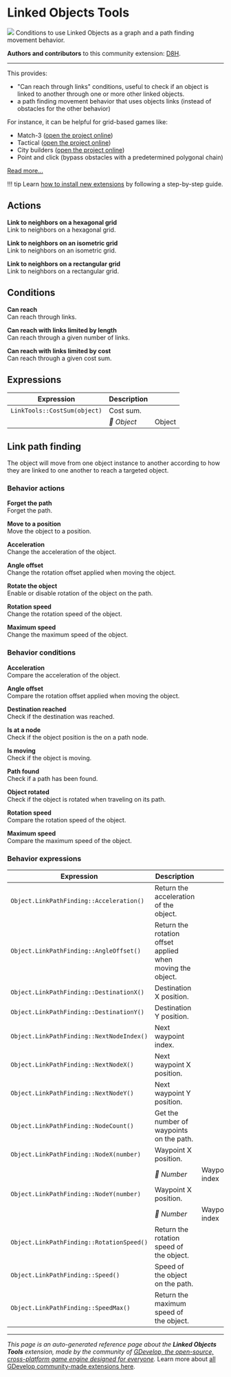 # Linked Objects Tools

<img src="https://resources.gdevelop-app.com/assets/Icons/graph-outline.svg" class="extension-icon"></img>
Conditions to use Linked Objects as a graph and a path finding movement behavior.

**Authors and contributors** to this community extension: [D8H](https://gd.games/D8H).

---

This provides:

* "Can reach through links" conditions, useful to check if an object is linked to another through one or more other linked objects.
* a path finding movement behavior that uses objects links (instead of obstacles for the other behavior)

For instance, it can be helpful for grid-based games like:

* Match-3 ([open the project online](https://editor.gdevelop.io/?project=example://bim-bam))
* Tactical ([open the project online](https://editor.gdevelop.io/?project=example://tactical-game-grid-movement))
* City builders ([open the project online](https://editor.gdevelop.io/?project=example://city-builder))
* Point and click (bypass obstacles with a predetermined polygonal chain)

[Read more...](/gdevelop5/all-features/extensions/linked-objects-tools)

!!! tip
    Learn [how to install new extensions](/gdevelop5/extensions/search) by following a step-by-step guide.

## Actions

**Link to neighbors on a hexagonal grid**  
Link to neighbors on a hexagonal grid.

**Link to neighbors on an isometric grid**  
Link to neighbors on an isometric grid.

**Link to neighbors on a rectangular grid**  
Link to neighbors on a rectangular grid.

## Conditions

**Can reach**  
Can reach through links.

**Can reach with links limited by length**  
Can reach through a given number of links.

**Can reach with links limited by cost**  
Can reach through a given cost sum.

## Expressions

| Expression | Description |  |
|-----|-----|-----|
| `LinkTools::CostSum(object)` | Cost sum. ||
| | _👾 Object_ | Object |

## Link path finding 

The object will move from one object instance to another according to how they are linked to one another to reach a targeted object. 

### Behavior actions

**Forget the path**  
Forget the path.

**Move to a position**  
Move the object to a position.

**Acceleration**  
Change the acceleration of the object.

**Angle offset**  
Change the rotation offset applied when moving the object.

**Rotate the object**  
Enable or disable rotation of the object on the path.

**Rotation speed**  
Change the rotation speed of the object.

**Maximum speed**  
Change the maximum speed of the object.

### Behavior conditions

**Acceleration**  
Compare the acceleration of the object.

**Angle offset**  
Compare the rotation offset applied when moving the object.

**Destination reached**  
Check if the destination was reached.

**Is at a node**  
Check if the object position is the on a path node.

**Is moving**  
Check if the object is moving.

**Path found**  
Check if a path has been found.

**Object rotated**  
Check if the object is rotated when traveling on its path.

**Rotation speed**  
Compare the rotation speed of the object.

**Maximum speed**  
Compare the maximum speed of the object.

### Behavior expressions

| Expression | Description |  |
|-----|-----|-----|
| `Object.LinkPathFinding::Acceleration()` | Return the acceleration of the object. ||
| `Object.LinkPathFinding::AngleOffset()` | Return the rotation offset applied when moving the object. ||
| `Object.LinkPathFinding::DestinationX()` | Destination X position. ||
| `Object.LinkPathFinding::DestinationY()` | Destination Y position. ||
| `Object.LinkPathFinding::NextNodeIndex()` | Next waypoint index. ||
| `Object.LinkPathFinding::NextNodeX()` | Next waypoint X position. ||
| `Object.LinkPathFinding::NextNodeY()` | Next waypoint Y position. ||
| `Object.LinkPathFinding::NodeCount()` | Get the number of waypoints on the path. ||
| `Object.LinkPathFinding::NodeX(number)` | Waypoint X position. ||
| | _🔢 Number_ | Waypoint index |
| `Object.LinkPathFinding::NodeY(number)` | Waypoint X position. ||
| | _🔢 Number_ | Waypoint index |
| `Object.LinkPathFinding::RotationSpeed()` | Return the rotation speed of the object. ||
| `Object.LinkPathFinding::Speed()` | Speed of the object on the path. ||
| `Object.LinkPathFinding::SpeedMax()` | Return the maximum speed of the object. ||


---

*This page is an auto-generated reference page about the **Linked Objects Tools** extension, made by the community of [GDevelop, the open-source, cross-platform game engine designed for everyone](https://gdevelop.io/).* Learn more about [all GDevelop community-made extensions here](/gdevelop5/extensions).
